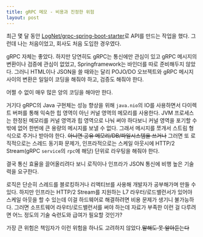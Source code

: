 ```yaml
---
title: gRPC 메모 - 비용과 진정한 위험
layout: post
---
```


최근 몇 달 동안 [LogNet/grpc-spring-boot-starter](https://github.com/LogNet/grpc-spring-boot-starter)로 API를 만드는 작업을 했다.
그런데 나는 처음이었고, 회사도 처음 도입한 경우였다.

gRPC 자체는 좋았다. 하지만 당연히도 gRPC는 통신에만 관심이 있고 gRPC 메시지의 변환이나 검증에 관심이 없었고, Springframework는 바인더를 따로 준비해두지 않았다.
그러니 HTML이나 JSON을 쓸 때와는 달리 POJO/DO 오브젝트와 gRPC 메시지 사이의 변환은 일일이 코딩을 해줘야 하고, 검증도 해줘야 한다.

어쩔 수 없이 매우 많은 양의 코딩을 해야만 한다.

거기다 gRPC의 Java 구현체는 성능 향상을 위해 `java.nio`의 IO를 사용하면서 다이렉트 버퍼를 통해 익숙한 힙 영역이 아닌 커널 영역의 메모리를 사용한다.
JVM 프로세스는 한정된 메모리를 커널 영역과 힙 영역으로 나눠 써야 하다보니 커널 영역을 포기할 수 밖에 없어 한번에 큰 용량의 메시지를 보낼 수 없다.
그래서 메시지를 쪼개서 스트림 형식으로 주거나 받아야 한다. ~~아니면 공유 메모리/DB/파일시스템을 쓰거나~~
그러면 또 로직적으로는 스레드 동기화 문제가, 인프라적으로는 스케일 아웃시에 HTTP/2 Stream(gRPC `service`의 `rpc`에 해당) 단위로 라우팅을 해줘야 한다.

결국 통신 효율을 끌어올리려다 보니 로직이나 인프라가 JSON 통신에 비행 높은 기술력을 요구한다.

로직은 단순히 스레드를 블로킹하거나 리액티브를 사용해 개발자가 공부해가며 만들 수 있다.
하지만 인프라는 HTTP/2 Stream를 지원하는 L7 라우터/로드밸런서가 있어야 스케일 아웃을 할 수 있는데 이걸 하드웨어로 해결하려면 비용 문제가 생기니 불가능하다.
그러면 소프트웨어 라우터/로드밸런서를 써야 하는데 자료가 부족한 이런 걸 다루려면 어느 정도의 기술 숙련도와 급여가 필요할 것인가?

가장 큰 위험은 책임자가 이런 위험을 하나도 고려하지 않았다.~~말해도 못 알아듣는다~~